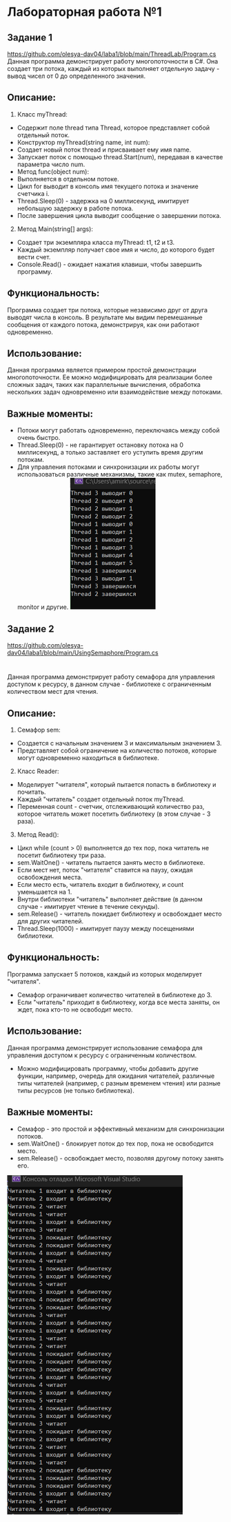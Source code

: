 # Лабораторная работа №1
## Задание 1 
https://github.com/olesya-dav04/laba1/blob/main/ThreadLab/Program.cs
Данная программа демонстрирует работу многопоточности в C#. Она создает три потока, каждый из которых выполняет отдельную задачу - вывод чисел от 0 до определенного значения.
## Описание:
1. Класс myThread:
  - Содержит поле thread типа Thread, которое представляет собой отдельный поток.
  - Конструктор myThread(string name, int num):
   - Создает новый поток thread и присваивает ему имя name.
   - Запускает поток с помощью thread.Start(num), передавая в качестве параметра число num.
  - Метод func(object num):
   - Выполняется в отдельном потоке.
   - Цикл for выводит в консоль имя текущего потока и значение счетчика i.
   - Thread.Sleep(0) - задержка на 0 миллисекунд, имитирует небольшую задержку в работе потока.
   - После завершения цикла выводит сообщение о завершении потока.
2. Метод Main(string[] args):
  - Создает три экземпляра класса myThread: t1, t2 и t3.
  - Каждый экземпляр получает свое имя и число, до которого будет вести счет.
  - Console.Read() - ожидает нажатия клавиши, чтобы завершить программу.
## Функциональность:
Программа создает три потока, которые независимо друг от друга выводят числа в консоль. В результате мы видим перемешанные сообщения от каждого потока, демонстрируя, как они работают одновременно.

## Использование:
Данная программа является примером простой демонстрации многопоточности. Ее можно модифицировать для реализации более сложных задач, таких как параллельные вычисления, обработка нескольких задач одновременно или взаимодействие между потоками.

## Важные моменты:
- Потоки могут работать одновременно, переключаясь между собой очень быстро.
- Thread.Sleep(0) - не гарантирует остановку потока на 0 миллисекунд, а только заставляет его уступить время другим потокам.
- Для управления потоками и синхронизации их работы могут использоваться различные механизмы, такие как mutex, semaphore, monitor и другие.
![Вывод программы](https://github.com/sorrymorning/ThreadLab/blob/main/%D0%9F%D0%BE%D1%82%D0%BE%D0%BA%D0%B8.png)
## Задание 2
https://github.com/olesya-dav04/laba1/blob/main/UsingSemaphore/Program.cs
# 
Данная программа демонстрирует работу семафора для управления доступом к ресурсу, в данном случае - библиотеке с ограниченным количеством мест для чтения.

## Описание:

1. Семафор sem: 
  - Создается с начальным значением 3 и максимальным значением 3.
  - Представляет собой ограничение на количество потоков, которые могут одновременно находиться в библиотеке.
2. Класс Reader:
  - Моделирует "читателя", который пытается попасть в библиотеку и почитать.
  - Каждый "читатель" создает отдельный поток myThread.
  - Переменная count - счетчик, отслеживающий количество раз, которое читатель может посетить библиотеку (в этом случае - 3 раза).
3. Метод Read():
  - Цикл while (count > 0) выполняется до тех пор, пока читатель не посетит библиотеку три раза.
  - sem.WaitOne() - читатель пытается занять место в библиотеке.
   - Если мест нет, поток "читателя" ставится на паузу, ожидая освобождения места.
   - Если место есть, читатель входит в библиотеку, и count уменьшается на 1.
  - Внутри библиотеки "читатель" выполняет действие (в данном случае - имитирует чтение в течение секунды).
  - sem.Release() - читатель покидает библиотеку и освобождает место для других читателей.
  - Thread.Sleep(1000) - имитирует паузу между посещениями библиотеки.

## Функциональность:
Программа запускает 5 потоков, каждый из которых моделирует "читателя". 
- Семафор ограничивает количество читателей в библиотеке до 3.
- Если "читатель" приходит в библиотеку, когда все места заняты, он ждет, пока кто-то не освободит место.

## Использование:
Данная программа демонстрирует использование семафора для управления доступом к ресурсу с ограниченным количеством. 
- Можно модифицировать программу, чтобы добавить другие функции, например, очередь для ожидания читателей, различные типы читателей (например, с разным временем чтения) или разные типы ресурсов (не только библиотека).

## Важные моменты:
- Семафор - это простой и эффективный механизм для синхронизации потоков.
- sem.WaitOne() - блокирует поток до тех пор, пока не освободится место.
- sem.Release() - освобождает место, позволяя другому потоку занять его.

  
![Вывод программы](https://github.com/sorrymorning/ThreadLab/blob/main/%D1%81%D0%B5%D0%BC.png)
